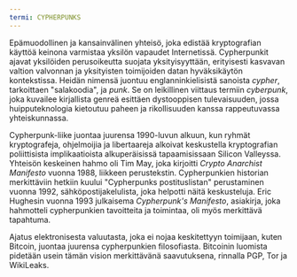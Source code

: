 ```yaml
---
termi: CYPHERPUNKS
---
```


Epämuodollinen ja kansainvälinen yhteisö, joka edistää kryptografian käyttöä keinona varmistaa yksilön vapaudet Internetissä. Cypherpunkit ajavat yksilöiden perusoikeutta suojata yksityisyyttään, erityisesti kasvavan valtion valvonnan ja yksityisten toimijoiden datan hyväksikäytön kontekstissa. Heidän nimensä juontuu englanninkielisistä sanoista *cypher*, tarkoittaen "salakoodia", ja *punk*. Se on leikillinen viittaus termiin *cyberpunk*, joka kuvailee kirjallista genreä esittäen dystooppisen tulevaisuuden, jossa huipputeknologia kietoutuu paheen ja rikollisuuden kanssa rappeutuvassa yhteiskunnassa.

Cypherpunk-liike juontaa juurensa 1990-luvun alkuun, kun ryhmät kryptografeja, ohjelmoijia ja libertaareja alkoivat keskustella kryptografian poliittisista implikaatioista alkuperäisissä tapaamisissaan Silicon Valleyssa. Yhteisön keskeinen hahmo oli Tim May, joka kirjoitti *Crypto Anarchist Manifesto* vuonna 1988, liikkeen perustekstin. Cypherpunkien historian merkittäviin hetkiin kuului "Cypherpunks postituslistan" perustaminen vuonna 1992, sähköpostijakelulista, joka helpotti näitä keskusteluja. Eric Hughesin vuonna 1993 julkaisema *Cypherpunk's Manifesto*, asiakirja, joka hahmotteli cypherpunkien tavoitteita ja toimintaa, oli myös merkittävä tapahtuma.

Ajatus elektronisesta valuutasta, joka ei nojaa keskitettyyn toimijaan, kuten Bitcoin, juontaa juurensa cypherpunkien filosofiasta. Bitcoinin luomista pidetään usein tämän vision merkittävänä saavutuksena, rinnalla PGP, Tor ja WikiLeaks.